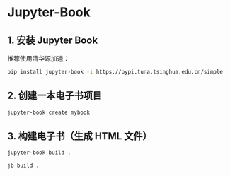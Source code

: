 # Jupyter-Book 

## 1. 安装 Jupyter Book

推荐使用清华源加速：

```bash
pip install jupyter-book -i https://pypi.tuna.tsinghua.edu.cn/simple
```

## 2. 创建一本电子书项目
```bash
jupyter-book create mybook
```

## 3. 构建电子书（生成 HTML 文件）
```bash
jupyter-book build .
```
```
jb build .
```